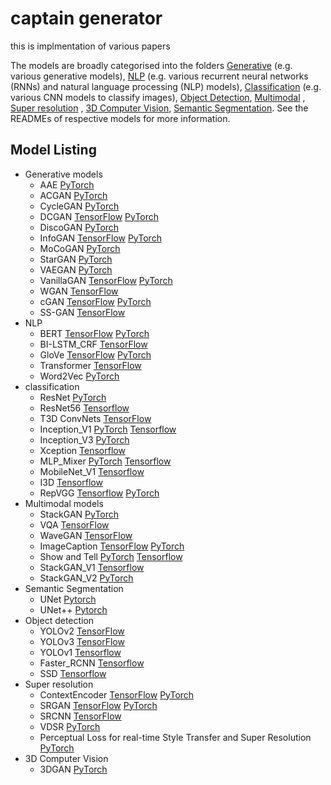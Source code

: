 # captain generator

this is implmentation of various papers

The models are broadly categorised into the folders [Generative](/generative_models) (e.g. various generative models), [NLP](/NLP) (e.g. various recurrent neural networks (RNNs) and natural language processing (NLP) models), [Classification](/classification) (e.g. various CNN models to classify images), [Object Detection](/object_detection), [Multimodal](/multimodal_models) , [Super resolution](/super_resolution) , [3D Computer Vision](/vision3d),
 [Semantic Segmentation](/semantic_segmentation).
 See the READMEs of respective models for more information.

## Model Listing

* Generative models
  * AAE [PyTorch](generative_models/AAE_PyTorch)
  * ACGAN [PyTorch](generative_models/ACGAN_PyTorch)
  * CycleGAN [PyTorch](generative_models/CycleGAN_PyTorch)
  * DCGAN [TensorFlow](generative_models/DCGAN_TensorFlow) [PyTorch](generative_models/DCGAN_PyTorch)
  * DiscoGAN [PyTorch](generative_models/DiscoGAN_PyTorch)
  * InfoGAN [TensorFlow](generative_models/InfoGAN_TensorFlow) [PyTorch](generative_models/InfoGAN_PyTorch)
  * MoCoGAN [PyTorch](generative_models/MoCoGAN_PyTorch)
  * StarGAN [PyTorch](generative_models/StarGAN_PyTorch)
  * VAEGAN [PyTorch](generative_models/VAEGAN_PyTorch)
  * VanillaGAN [TensorFlow](generative_models/VanillaGAN_TensorFlow) [PyTorch](generative_models/VanillaGAN_PyTorch)
  * WGAN [TensorFlow](generative_models/WGAN_TensorFlow)
  * cGAN [TensorFlow](generative_models/cGAN_TensorFlow) [PyTorch](generative_models/cGAN_PyTorch)
  * SS-GAN [TensorFlow](generative_models/SS-GAN_TensorFlow)
* NLP
  * BERT [TensorFlow](NLP/BERT_TensorFlow) [PyTorch](nlp/BERT_PyTorch)
  * BI-LSTM_CRF [TensorFlow](nlp/BI-LSTM_CRF_TensorFlow)
  * GloVe [TensorFlow](nlp/GloVe_TensorFlow) [PyTorch](nlp/GloVe_PyTorch)
  * Transformer [TensorFlow](nlp/Transformer_TensorFlow)
  * Word2Vec [PyTorch](nlp/Word2Vec_PyTorch)
* classification
  * ResNet [PyTorch](classification/ResNet_PyTorch)
  * ResNet56 [Tensorflow](classification/ResNet56-Tensorflow)
  * T3D ConvNets [TensorFlow](classification/T3D_TensorFlow)
  * Inception_V1 [PyTorch](classification/Inception-V1_PyTorch)   [Tensorflow](classification/Inception-v1_Tensorflow)
  * Inception_V3 [PyTorch](classification/Inception-V3_PyTorch)
  * Xception [Tensorflow](classification/Xception_TF)
  * MLP_Mixer [PyTorch](classification/MLP-Mixer_PyTorch) [Tensorflow](classification/MLP-Mixer_TensorFlow)
  * MobileNet_V1 [Tensorflow](classification/MobileNet_v1_TF)
  * I3D [Tensorflow](classification/I3D_TF)
  * RepVGG [Tensorflow](classification/RepVGG_TensorFlow) [PyTorch](classification/REPVGG_Pytorch)
* Multimodal models
  * StackGAN [PyTorch](multimodal_models/StackGAN_PyTorch)
  * VQA [TensorFlow](multimodal_models/VQA_TensorFlow)
  * WaveGAN [TensorFlow](multimodal_models/WaveGAN_TensorFlow)
  * ImageCaption [TensorFlow](multimodal_models/ImageCaption_TensorFlow) [PyTorch](multimodal_models/ImageCaption_PyTorch) 
  * Show and Tell [PyTorch](multimodal_models/ShowAndTell_PyTorch) [Tensorflow](multimodal_models/ShowAndTellTensorflow)
  * StackGAN_V1 [Tensorflow](multimodal_models/StackGAN-v1_Tensorflow)
  * StackGAN_V2 [PyTorch](multimodal_models/StackGAN_V2_PyTorch)
* Semantic Segmentation
  * UNet [Pytorch](semantic_segmentation/UNet_Pytorch)
  * UNet++ [Pytorch](semantic_segmentation/UNet++_Pytorch)
* Object detection
  * YOLOv2 [TensorFlow](object_detection/YOLOv2_TensorFlow)
  * YOLOv3 [TensorFlow](object_detection/YOLOv3_TensorFlow)
  * YOLOv1 [Tensorflow](object_detection/YOLOv1_TensorFlow)
  * Faster_RCNN [Tensorflow](object_detection/Faster_RCNN_Tensorflow)
  * SSD [Tensorflow](object_detection/SSD300_VGG16_TensorFlow)
* Super resolution
  * ContextEncoder [TensorFlow](super_resolution/ContextEncoder_TensorFlow) [PyTorch](super_resolution/ContextEncoder_PyTorch)
  * SRGAN [TensorFlow](super_resolution/SRGAN_TensorFlow) [PyTorch](super_resolution/SRGAN_PyTorch)
  * SRCNN [TensorFlow](super_resolution/SRCNN_TensorFlow)
  * VDSR [PyTorch](super_resolution/VDSR_PyTorch)
  * Perceptual Loss for real-time Style Transfer and Super Resolution [PyTorch](super_resolution/Perceptual_Losses_For_Style_Transfer_And_Super_Resolution_PyTorch)
* 3D Computer Vision
  * 3DGAN [PyTorch](vision3d/3DGAN_PyTorch)
  
  
